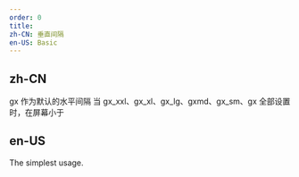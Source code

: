 ```yaml
---
order: 0
title:
zh-CN: 垂直间隔
en-US: Basic
---
```


## zh-CN

gx 作为默认的水平间隔
当 gx_xxl、gx_xl、gx_lg、gxmd、gx_sm、gx 全部设置时，在屏幕小于

## en-US

The simplest usage.

